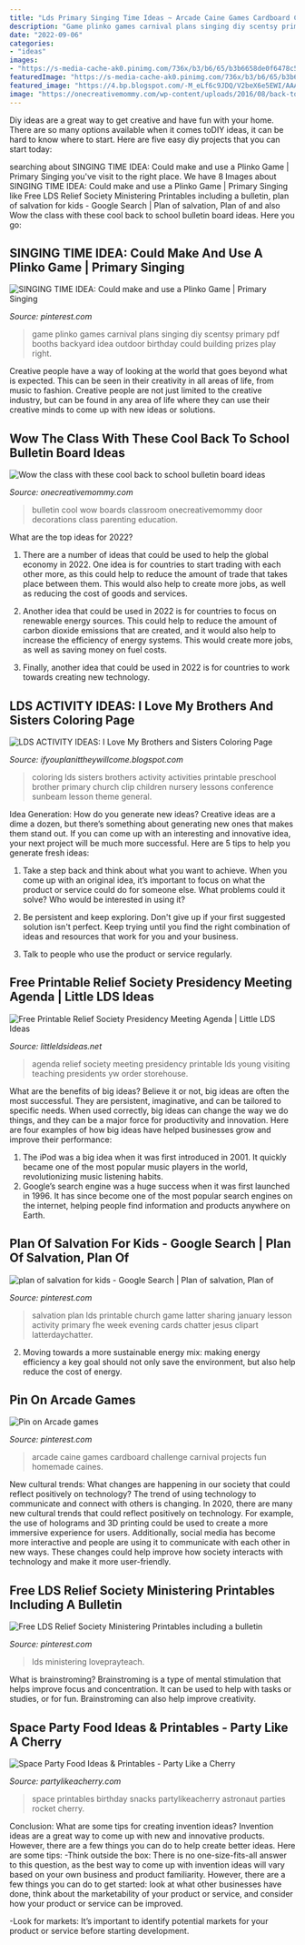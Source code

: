 ```yaml
---
title: "Lds Primary Singing Time Ideas ~ Arcade Caine Games Cardboard Challenge Carnival Projects Fun Homemade Caines"
description: "Game plinko games carnival plans singing diy scentsy primary pdf booths backyard idea outdoor birthday could building prizes play right"
date: "2022-09-06"
categories:
- "ideas"
images:
- "https://s-media-cache-ak0.pinimg.com/736x/b3/b6/65/b3b6658de0f6478c58ac444d478ca5a1.jpg"
featuredImage: "https://s-media-cache-ak0.pinimg.com/736x/b3/b6/65/b3b6658de0f6478c58ac444d478ca5a1.jpg"
featured_image: "https://4.bp.blogspot.com/-M_eLf6c9JDQ/V2beX6e5EWI/AAAAAAAAJL4/pu3ZIpuy99gsBCVMo_tPmoVnBD75rbf_gCLcB/s1600/brothersistercoloringpagethumbnail.JPG"
image: "https://onecreativemommy.com/wp-content/uploads/2016/08/back-to-school-bulletin-boards-featured-500x625.jpg"
---
```



Diy ideas are a great way to get creative and have fun with your home. There are so many options available when it comes toDIY ideas, it can be hard to know where to start. Here are five easy diy projects that you can start today: 

	

		
searching about SINGING TIME IDEA: Could make and use a Plinko Game | Primary Singing you've visit to the right place. We have 8 Images about SINGING TIME IDEA: Could make and use a Plinko Game | Primary Singing like Free LDS Relief Society Ministering Printables including a bulletin, plan of salvation for kids - Google Search | Plan of salvation, Plan of and also Wow the class with these cool back to school bulletin board ideas. Here you go:
		
    
## SINGING TIME IDEA: Could Make And Use A Plinko Game | Primary Singing

<img loading=lazy src="https://s-media-cache-ak0.pinimg.com/736x/b3/b6/65/b3b6658de0f6478c58ac444d478ca5a1.jpg" onerror="this.onerror=null;this.src='https://tse2.mm.bing.net/th?id=OIP.y2YCcz3K38NyrXZ56ZdLjgHaLz&amp;pid=15.1';" alt="SINGING TIME IDEA: Could make and use a Plinko Game | Primary Singing">

_Source: pinterest.com_

>game plinko games carnival plans singing diy scentsy primary pdf booths backyard idea outdoor birthday could building prizes play right. 

	

Creative people have a way of looking at the world that goes beyond what is expected. This can be seen in their creativity in all areas of life, from music to fashion. Creative people are not just limited to the creative industry, but can be found in any area of life where they can use their creative minds to come up with new ideas or solutions.

    
## Wow The Class With These Cool Back To School Bulletin Board Ideas

<img loading=lazy src="https://onecreativemommy.com/wp-content/uploads/2016/08/back-to-school-bulletin-boards-featured-500x625.jpg" onerror="this.onerror=null;this.src='https://tse1.mm.bing.net/th?id=OIP.7WrgbTQYLwq11dafrOLSngHaJQ&amp;pid=15.1';" alt="Wow the class with these cool back to school bulletin board ideas">

_Source: onecreativemommy.com_

>bulletin cool wow boards classroom onecreativemommy door decorations class parenting education. 

	

What are the top ideas for 2022?
1. There are a number of ideas that could be used to help the global economy in 2022. One idea is for countries to start trading with each other more, as this could help to reduce the amount of trade that takes place between them. This would also help to create more jobs, as well as reducing the cost of goods and services.
2. Another idea that could be used in 2022 is for countries to focus on renewable energy sources. This could help to reduce the amount of carbon dioxide emissions that are created, and it would also help to increase the efficiency of energy systems. This would create more jobs, as well as saving money on fuel costs.

3. Finally, another idea that could be used in 2022 is for countries to work towards creating new technology.

    
## LDS ACTIVITY IDEAS: I Love My Brothers And Sisters Coloring Page

<img loading=lazy src="https://4.bp.blogspot.com/-M_eLf6c9JDQ/V2beX6e5EWI/AAAAAAAAJL4/pu3ZIpuy99gsBCVMo_tPmoVnBD75rbf_gCLcB/s1600/brothersistercoloringpagethumbnail.JPG" onerror="this.onerror=null;this.src='https://tse1.mm.bing.net/th?id=OIP.bJPez_tcB0rtqt1WtoLJUwAAAA&amp;pid=15.1';" alt="LDS ACTIVITY IDEAS: I Love My Brothers and Sisters Coloring Page">

_Source: ifyouplanittheywillcome.blogspot.com_

>coloring lds sisters brothers activity activities printable preschool brother primary church clip children nursery lessons conference sunbeam lesson theme general. 

	

Idea Generation: How do you generate new ideas?
Creative ideas are a dime a dozen, but there’s something about generating new ones that makes them stand out. If you can come up with an interesting and innovative idea, your next project will be much more successful. Here are 5 tips to help you generate fresh ideas:
1. Take a step back and think about what you want to achieve. When you come up with an original idea, it’s important to focus on what the product or service could do for someone else. What problems could it solve? Who would be interested in using it?

2. Be persistent and keep exploring. Don't give up if your first suggested solution isn't perfect. Keep trying until you find the right combination of ideas and resources that work for you and your business.

3. Talk to people who use the product or service regularly.

    
## Free Printable Relief Society Presidency Meeting Agenda | Little LDS Ideas

<img loading=lazy src="https://littleldsideas.net/wp-content/uploads/2018/03/Free-Printable-Relief-Society-Presidency-Meeting-Agenda.jpg" onerror="this.onerror=null;this.src='https://tse2.mm.bing.net/th?id=OIP.TdEVtjAJ6DR7NBtzDy_iFAHaJG&amp;pid=15.1';" alt="Free Printable Relief Society Presidency Meeting Agenda | Little LDS Ideas">

_Source: littleldsideas.net_

>agenda relief society meeting presidency printable lds young visiting teaching presidents yw order storehouse. 

	

What are the benefits of big ideas?
Believe it or not, big ideas are often the most successful. They are persistent, imaginative, and can be tailored to specific needs. When used correctly, big ideas can change the way we do things, and they can be a major force for productivity and innovation. Here are four examples of how big ideas have helped businesses grow and improve their performance: 
1. The iPod was a big idea when it was first introduced in 2001. It quickly became one of the most popular music players in the world, revolutionizing music listening habits. 
2. Google’s search engine was a huge success when it was first launched in 1996. It has since become one of the most popular search engines on the internet, helping people find information and products anywhere on Earth. 

    
## Plan Of Salvation For Kids - Google Search | Plan Of Salvation, Plan Of

<img loading=lazy src="https://i.pinimg.com/736x/ab/42/9f/ab429f64e1d24f44e36ed3d87d083e15.jpg" onerror="this.onerror=null;this.src='https://tse2.mm.bing.net/th?id=OIP.lnVfOUQ3_RS0DGB9VknkIwHaF0&amp;pid=15.1';" alt="plan of salvation for kids - Google Search | Plan of salvation, Plan of">

_Source: pinterest.com_

>salvation plan lds printable church game latter sharing january lesson activity primary fhe week evening cards chatter jesus clipart latterdaychatter. 

	

2. Moving towards a more sustainable energy mix: making energy efficiency a key goal should not only save the environment, but also help reduce the cost of energy.

    
## Pin On Arcade Games

<img loading=lazy src="https://i.pinimg.com/originals/1f/22/01/1f220177de4a5b6f573867b399095290.jpg" onerror="this.onerror=null;this.src='https://tse1.mm.bing.net/th?id=OIP.jK-QVIEGjU0sFhoBIJ63qAHaJ4&amp;pid=15.1';" alt="Pin on Arcade games">

_Source: pinterest.com_

>arcade caine games cardboard challenge carnival projects fun homemade caines. 

	

New cultural trends: What changes are happening in our society that could reflect positively on technology?
The trend of using technology to communicate and connect with others is changing. In 2020, there are many new cultural trends that could reflect positively on technology. For example, the use of holograms and 3D printing could be used to create a more immersive experience for users. Additionally, social media has become more interactive and people are using it to communicate with each other in new ways. These changes could help improve how society interacts with technology and make it more user-friendly.

    
## Free LDS Relief Society Ministering Printables Including A Bulletin

<img loading=lazy src="https://i.pinimg.com/736x/ce/4e/34/ce4e34c0aafde9fa029196e6cf3473ad.jpg" onerror="this.onerror=null;this.src='https://tse2.mm.bing.net/th?id=OIP.IcFEsDYNcBX-iY6AJez2OgHaLH&amp;pid=15.1';" alt="Free LDS Relief Society Ministering Printables including a bulletin">

_Source: pinterest.com_

>lds ministering loveprayteach. 

	

What is brainstroming?
Brainstroming is a type of mental stimulation that helps improve focus and concentration. It can be used to help with tasks or studies, or for fun. Brainstroming can also help improve creativity.

    
## Space Party Food Ideas &amp; Printables - Party Like A Cherry

<img loading=lazy src="https://www.partylikeacherry.com/wp-content/uploads/2018/05/space-party-food-ideas-pin.jpg" onerror="this.onerror=null;this.src='https://tse3.mm.bing.net/th?id=OIP.U600EDSHvS83Y6uXkj4GNgHaJ4&amp;pid=15.1';" alt="Space Party Food Ideas &amp; Printables - Party Like a Cherry">

_Source: partylikeacherry.com_

>space printables birthday snacks partylikeacherry astronaut parties rocket cherry. 

	

Conclusion: What are some tips for creating invention ideas?
Invention ideas are a great way to come up with new and innovative products. However, there are a few things you can do to help create better ideas. Here are some tips:
-Think outside the box: There is no one-size-fits-all answer to this question, as the best way to come up with invention ideas will vary based on your own business and product familiarity. However, there are a few things you can do to get started: look at what other businesses have done, think about the marketability of your product or service, and consider how your product or service can be improved.

-Look for markets: It’s important to identify potential markets for your product or service before starting development.

